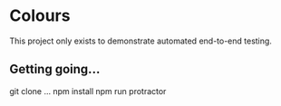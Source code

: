 # Colours

This project only exists to demonstrate automated end-to-end testing.

## Getting going...

git clone ...
npm install
npm run protractor
